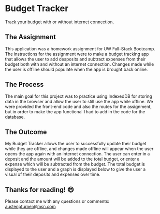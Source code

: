 # Budget Tracker
Track your budget with or without internet connection.

## The Assignment
This application was a homework assignment for UW Full-Stack Bootcamp. The instructions for the assignment were to make a budget tracking app that allows the user to add desposits and subtract expenses from their budget both with and without an internet connection. Changes made while the user is offline should populate when the app is brought back online.

## The Process
The main goal for this project was to practice using IndexedDB for storing data in the browser and allow the user to still use the app while offline. We were provided the front-end code and also the routes for the assignment, but in order to make the app functional I had to add in the code for the database.

## The Outcome
My Budget Tracker allows the user to successfully update their budget while they are offline, and changes made offline will appear when the user opens the app again with an internet connection. The user can enter in a deposit and the amount will be added to the total budget, or enter a expense which will be subtracted from the budget. The total budget is displayed to the user and a graph is displayed below to give the user a visual of their deposits and expenses over time.

## Thanks for reading! :smile:
Please contact me with any questions or comments: austenpturner@msn.com
